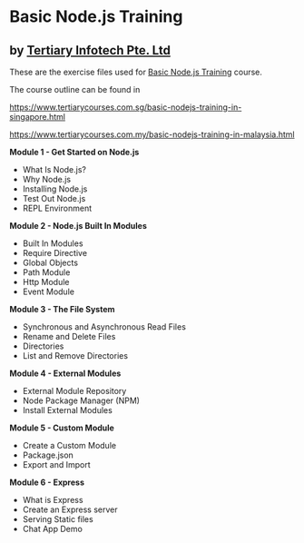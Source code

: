# Basic Node.js Training
## by [Tertiary Infotech Pte. Ltd](https://www.tertiarycourses.com.sg/)

These are the exercise files used for [Basic Node.js Training](https://www.tertiarycourses.com.sg/basic-nodejs-training-in-singapore.html) course. 

The course outline can be found in 

https://www.tertiarycourses.com.sg/basic-nodejs-training-in-singapore.html

https://www.tertiarycourses.com.my/basic-nodejs-training-in-malaysia.html


<p><strong>Module 1 - Get Started on Node.js</strong></p>
<ul>
<li>What Is Node.js?</li>
<li>Why Node.js</li>
<li>Installing Node.js</li>
<li>Test Out Node.js</li>
<li>REPL Environment</li>
</ul>
<p><strong>Module 2 - Node.js Built In Modules</strong></p>
<ul>
<li>Built In Modules</li>
<li>Require Directive</li>
<li>Global Objects</li>
<li>Path Module</li>
<li>Http Module</li>
<li>Event Module</li>
</ul>
<p><strong>Module 3 - The File System</strong></p>
<ul>
<li>Synchronous and Asynchronous Read Files</li>
<li>Rename and Delete Files</li>
<li>Directories</li>
<li>List and Remove Directories</li>
</ul>
<p><strong>Module 4 - External Modules</strong></p>
<ul>
<li>External Module Repository</li>
<li>Node Package Manager (NPM)</li>
<li>Install External Modules</li>
</ul>
<p><strong>Module 5 - Custom Module</strong></p>
<ul>
<li>Create a Custom Module</li>
<li>Package.json</li>
<li>Export and Import</li>
</ul>
<p><strong>Module 6 - Express</strong></p>
<ul>
<li>What is Express</li>
<li>Create an Express server</li>
<li>Serving Static files</li>
<li>Chat App Demo</li>
</ul>



